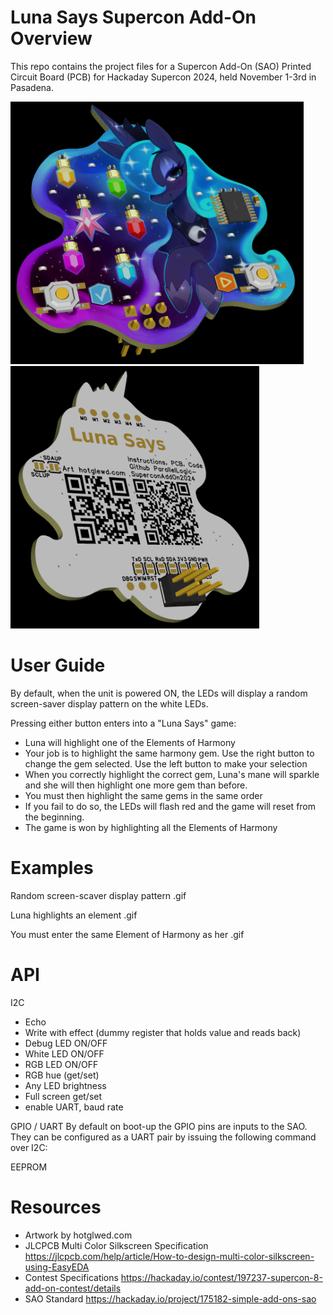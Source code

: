# Luna Says Supercon Add-On Overview

This repo contains the project files for a Supercon Add-On (SAO) Printed Circuit Board (PCB) for Hackaday Supercon 2024, held November 1-3rd in Pasadena.

<img src="/img/front.png" height="420">
<img src="/img/back.png" height="420">

# User Guide

By default, when the unit is powered ON, the LEDs will display a random screen-saver display pattern on the white LEDs.

Pressing either button enters into a "Luna Says" game:
- Luna will highlight one of the Elements of Harmony
- Your job is to highlight the same harmony gem.  Use the right button to change the gem selected.  Use the left button to make your selection
- When you correctly highlight the correct gem, Luna's mane will sparkle and she will then highlight one more gem than before.
- You must then highlight the same gems in the same order
- If you fail to do so, the LEDs will flash red and the game will reset from the beginning.
- The game is won by highlighting all the Elements of Harmony

# Examples

Random screen-scaver display pattern
.gif

Luna highlights an element
.gif

You must enter the same Element of Harmony as her
.gif

# API

I2C
- Echo
- Write with effect (dummy register that holds value and reads back)
- Debug LED ON/OFF
- White LED ON/OFF
- RGB LED ON/OFF
- RGB hue (get/set)
- Any LED brightness
- Full screen get/set
- enable UART, baud rate

GPIO / UART
By default on boot-up the GPIO pins are inputs to the SAO.  They can be configured as a UART pair by issuing the following command over I2C:

EEPROM

# Resources

- Artwork by hotglwed.com
- JLCPCB Multi Color Silkscreen Specification https://jlcpcb.com/help/article/How-to-design-multi-color-silkscreen-using-EasyEDA
- Contest Specifications https://hackaday.io/contest/197237-supercon-8-add-on-contest/details
- SAO Standard https://hackaday.io/project/175182-simple-add-ons-sao
